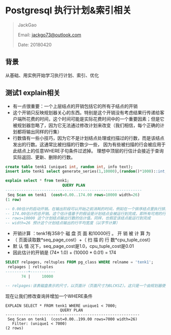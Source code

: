 # Postgresql 执行计划&索引相关

> JackGao
>
> Email: jackgo73@outlook.com
>
> Date:  20180420

## 背景

从基础、用实例开始学习执行计划、索引、优化



## 测试1 explain相关

- 有一点很重要：一个上层结点的开销包括它的所有子结点的开销 
- 这个开销只反映规划器关心的东西。特别是这个开销没有考虑结果行传递给客户端所花费的时间，这个时间可能是实际花费时间中的一个重要因素；但是它被规划器忽略了，因为它无法通过修改计划来改变（我们相信，每个正确的计划都将输出同样的行集） 
- 行数值有一些小技巧，因为它不是计划结点处理或扫描过的行数，而是该结点发出的行数。这通常比被扫描的行数少一些， 因为有些被扫描的行会被应用于此结点上的任意WHERE子句条件过滤掉。 理想中顶层的行估计会接近于查询实际返回、更新、删除的行数。 

```sql
create table tenk1 (unique1 int, random int, info text);
insert into tenk1 select generate_series(1,10000),(random()*1000)::int,(random()::text);

explain select * from tenk1;
                         QUERY PLAN                         
------------------------------------------------------------
 Seq Scan on tenk1  (cost=0.00..174.00 rows=10000 width=26)
(1 row)

-- 0.00估计的启动开销。在输出阶段可以开始之前消耗的时间，例如在一个排序结点里执行排序的时间
-- 174.00估计的总开销。这个估计值基于的假设是计划结点会被运行到完成，即所有可用的行都被检索。不过实际上一个结点的父结点可能很快停止读所有可用的行
-- rows=10000 这个计划结点输出行数的估计值。同样，也假定该结点能运行到完成
-- width=26 预计这个计划结点输出的行平均宽度（以字节计算）
```

- 开销计算 ：tenk1有358个 磁 盘 页 面 和10000行 。 开 销 被 计 算 为 
- （ 页面读取数\*seq_page_cost）+（ 扫 描 的 行 数\*cpu_tuple_cost） 
- 默 认 情 况下，seq_page_cost是1.0，cpu_tuple_cost是0.01
- 因此估计的开销是 (74* 1.0) + (10000 * 0.01) = 174

```sql
SELECT relpages, reltuples FROM pg_class WHERE relname = 'tenk1';
 relpages | reltuples 
----------+-----------
       74 |     10000

-- relpages:该表磁盘表示的尺寸，以页面计（页面尺寸为BLCKSZ）。这只是一个由规划器使用的估计值。它被VACUUM、ANALYZE以及一些DDL命令（如CREATE INDEX）所更新。
```

现在让我们修改查询并增加一个WHERE条件 

```
EXPLAIN SELECT * FROM tenk1 WHERE unique1 < 7000;
                        QUERY PLAN                         
-----------------------------------------------------------
 Seq Scan on tenk1  (cost=0.00..199.00 rows=7000 width=26)
   Filter: (unique1 < 7000)
(2 rows)
```

